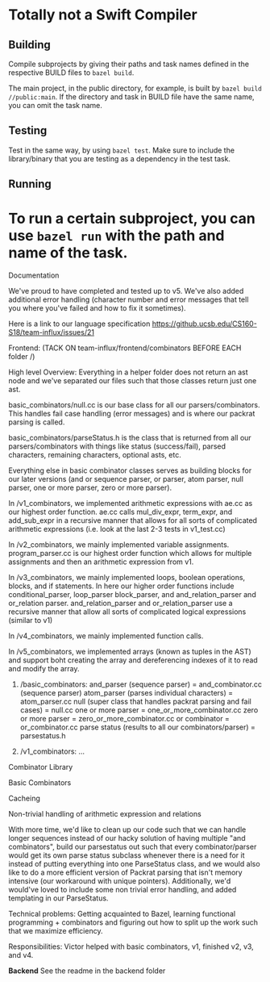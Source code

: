 
Totally not a Swift Compiler
=======================================

## Building

Compile subprojects by giving their paths and task names defined in the respective BUILD files to `bazel build`.

The main project, in the public directory, for example, is built by `bazel build //public:main`. If the directory and task in BUILD file have the same name, you can omit the task name.

## Testing

Test in the same way, by using `bazel test`. Make sure to include the library/binary that you are testing as a dependency in the test task.

## Running

To run a certain subproject, you can use `bazel run` with the path and name of the task.
=======================================
Documentation

We've proud to have completed and tested up to v5. We've also added additional error handling (character number and error messages that tell you where you've failed and how to fix it sometimes).

Here is a link to our language specification
https://github.ucsb.edu/CS160-S18/team-influx/issues/21


Frontend: (TACK ON team-influx/frontend/combinators BEFORE EACH folder /)

High level Overview:
Everything in a helper folder does not return an ast node and we've separated our files such that those classes return just one ast.

basic_combinators/null.cc is our base class for all our parsers/combinators. This handles fail case handling (error messages) and is where our packrat parsing is called.

basic_combinators/parseStatus.h is the class that is returned from all our parsers/combinators with things like status (success/fail), parsed characters, remaining characters, optional asts, etc. 

Everything else in basic combinator classes serves as building blocks for our later versions (and or sequence parser, or parser, atom parser, null parser, one or more parser, zero or more parser). 

In /v1_combinators, we implemented arithmetic expressions with ae.cc as our highest order function. ae.cc calls mul_div_expr, term_expr, and add_sub_expr in a recursive manner that allows for all sorts of complicated arithmetic expressions (i.e. look at the last 2-3 tests in v1_test.cc)

In /v2_combinators, we mainly implemented variable assignments. program_parser.cc is our highest order function which allows for multiple assignments and then an arithmetic expression from v1.

In /v3_combinators, we mainly implemented loops, boolean operations, blocks, and if statements. In here our higher order functions include conditional_parser, loop_parser block_parser, and and_relation_parser and or_relation parser.
    and_relation_parser and  or_relation_parser use a recursive manner that allow all sorts of complicated logical expressions (similar to v1)

In /v4_combinators, we mainly implemented function calls. 

In /v5_combinators, we implemented arrays (known as tuples in the AST) and support boht creating the array and dereferencing indexes of it to read and modify the array.


1) /basic_combinators: 
and_parser (sequence parser) = and_combinator.cc (sequence parser)
atom_parser (parses individual characters) = atom_parser.cc
null (super class that handles packrat parsing and fail cases) = null.cc
one or more parser = one_or_more_combinator.cc
zero or more parser = zero_or_more_combinator.cc
or combinator = or_combinator.cc
parse status (results to all our combinators/parser) = parsestatus.h 

2) /v1_combinators:
...




Combinator Library

Basic Combinators

Cacheing

Non-trivial handling of arithmetic expression and relations


With more time, we'd like to clean up our code such that we can handle longer sequences instead of our hacky solution of having multiple "and combinators", build our parsestatus out such that every combinator/parser would get its own parse status subclass whenever there is a need for it instead of putting everything into one ParseStatus class, and we would also like to do a more efficient version of Packrat parsing that isn't memory intensive (our workaround with unique pointers). Additionally, we'd would've loved to include some non trivial error handling, and added templating in our ParseStatus.


Technical problems: Getting acquainted to Bazel, learning functional programming + combinators and figuring out how to split up the work such that we maximize efficiency.


Responsibilities:
Victor helped with basic combinators, v1, finished v2, v3, and v4.

**Backend** 
See the readme in the backend folder
